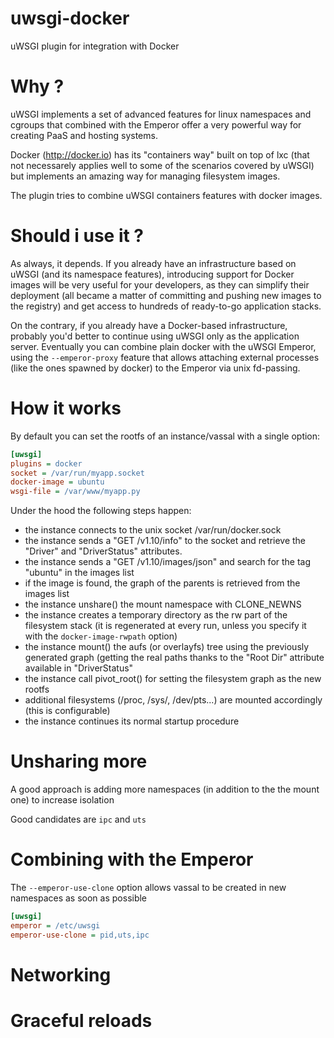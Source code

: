 uwsgi-docker
============

uWSGI plugin for integration with Docker

Why ?
=====

uWSGI implements a set of advanced features for linux namespaces and cgroups that combined with the Emperor offer a very powerful way for creating PaaS and hosting systems.

Docker (http://docker.io) has its "containers way" built on top of lxc (that not necessarely applies well to some of the scenarios covered by uWSGI) but implements an amazing way for managing filesystem images.

The plugin tries to combine uWSGI containers features with docker images.

Should i use it ?
=================

As always, it depends. If you already have an infrastructure based on uWSGI (and its namespace features), introducing support for Docker images will be very useful for your developers, as they can simplify their deployment (all became a matter of committing and pushing new images to the registry) and get access to hundreds of ready-to-go application stacks.

On the contrary, if you already have a Docker-based infrastructure, probably you'd better to continue using uWSGI only as the application server. Eventually you can combine plain docker with the uWSGI Emperor, using the ``--emperor-proxy`` feature that allows attaching external processes (like the ones spawned by docker) to the Emperor via unix fd-passing.


How it works
============

By default you can set the rootfs of an instance/vassal with a single option:

```ini
[uwsgi]
plugins = docker
socket = /var/run/myapp.socket
docker-image = ubuntu
wsgi-file = /var/www/myapp.py
```

Under the hood the following steps happen:

- the instance connects to the unix socket /var/run/docker.sock
- the instance sends a "GET /v1.10/info" to the socket and retrieve the "Driver" and "DriverStatus" attributes.
- the instance sends a "GET /v1.10/images/json" and search for the tag "ubuntu" in the images list
- if the image is found, the graph of the parents is retrieved from the images list
- the instance unshare() the mount namespace with CLONE_NEWNS
- the instance creates a temporary directory as the rw part of the filesystem stack (it is regenerated at every run, unless you specify it with the ``docker-image-rwpath`` option)
- the instance mount() the aufs (or overlayfs) tree using the previously generated graph (getting the real paths thanks to the "Root Dir" attribute available in "DriverStatus"
- the instance call pivot_root() for setting the filesystem graph as the new rootfs
- additional filesystems (/proc, /sys/, /dev/pts...) are mounted accordingly (this is configurable)
- the instance continues its normal startup procedure

Unsharing more
==============

A good approach is adding more namespaces (in addition to the the mount one) to increase isolation

Good candidates are ```ipc``` and ```uts```

Combining with the Emperor
==========================

The ``--emperor-use-clone`` option allows vassal to be created in new namespaces as soon as possible

```ini
[uwsgi]
emperor = /etc/uwsgi
emperor-use-clone = pid,uts,ipc
```

Networking
==========

Graceful reloads
================
